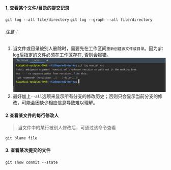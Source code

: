 #### 1. 查看某个文件/目录的提交记录
`git log --all file/directory`
`git log --graph --all file/directory`

###### 注意：
1) 当文件或目录被别人删除时，需要先在工作区间`重新创建该文件或目录`。因为git log后指定的文件必须在工作区存在, 否则会报错。
![查看工作区不存在的文件报错](../../src/main/resources/picture/1240-20210115033215551.png)
2) 最好加上`--all`选项来显示所有分支的修改历史；否则只会显示当前分支的修改，可能会因缺少相应信息导致难以理解。

#### 2.查看某文件的每行修改人

> 当文件中的某行被别人修改后，可通过该命令查看

`git blame file`

#### 3. 查看某次提交的文件
`git show commit --state`